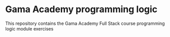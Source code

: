 # Gama Academy programming logic
This repository contains the Gama Academy Full Stack course programming logic module exercises

